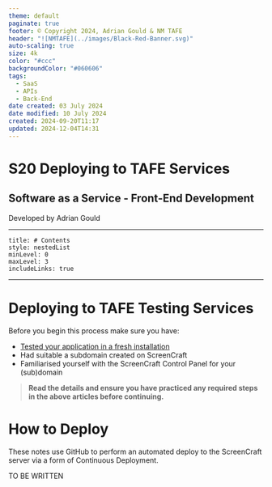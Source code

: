 ```yaml
---
theme: default
paginate: true
footer: © Copyright 2024, Adrian Gould & NM TAFE
header: "![NMTAFE](../images/Black-Red-Banner.svg)"
auto-scaling: true
size: 4k
color: "#ccc"
backgroundColor: "#060606"
tags:
  - SaaS
  - APIs
  - Back-End
date created: 03 July 2024
date modified: 10 July 2024
created: 2024-09-20T11:17
updated: 2024-12-04T14:31
---
```


# S20 Deploying to TAFE Services

## Software as a Service - Front-End Development

Developed by Adrian Gould

---

```table-of-contents
title: # Contents
style: nestedList
minLevel: 0
maxLevel: 3
includeLinks: true
```

---

# Deploying to TAFE Testing Services


Before you begin this process make sure you have:
- [Tested your application in a fresh installation](session-20/S20-How-To-Test-Your-App-Works.md)
- Had suitable a subdomain created on ScreenCraft
- Familiarised yourself with the ScreenCraft Control Panel for your (sub)domain

> **Read the details and ensure you have practiced any required steps in the above articles before continuing.**

# How to Deploy

These notes use GitHub to perform an automated deploy to the ScreenCraft server via a form of Continuous Deployment.

TO BE WRITTEN
